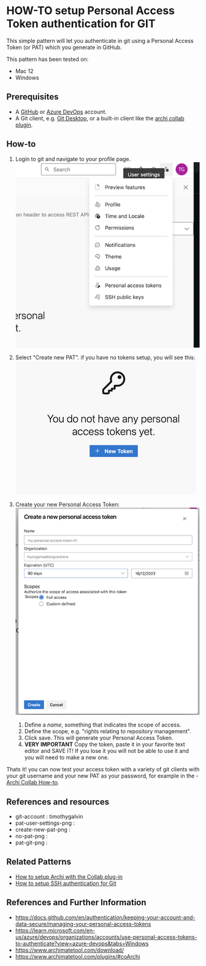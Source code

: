 # HOW-TO setup Personal Access Token authentication for GIT

This simple pattern will let you authenticate in git using a Personal Access Token (or PAT) which you generate in GitHub.
 
This pattern has been tested on:

 - Mac 12
 - Windows

## Prerequisites
 
 - A [GitHub](https://github.com) or [Azure DevOps](https://dev.azure.com/) account.
 - A Git client, e.g. [Git Desktop](https://desktop.github.com), or a built-in client like the [archi collab plugin](how-to-setup-archi-with-collab-mac.md).

## How-to

  1. Login to git and navigate to your profile page.<br>
  ![user profile for pat](images/pat-user-settings-azure.png "User profile for PAT setup")

  1. Select "Create new PAT".  if you have no tokens setup, you will see this:<br>
  ![no pat](images/no-pat-azure.png "You have no PAT")

  1. Create your new Personal Access Token:<br>
  ![create new pat](images/create-new-pat-azure.png "Create a new PAT")
      1. Define a *name*, something that indicates the scope of access.
      1. Define the scope, e.g. "rights relating to repository management".
      1. Click save.  This will generate your Personal Access Token.
      1. **VERY IMPORTANT** Copy the token, paste it in your favorite text editor and SAVE IT!  If you lose it you will not be able to use it and you will need to make a new one.

Thats it!  you can now test your access token with a variety of git clients with your git username and your new PAT as your password, for example in the  - [Archi Collab How-to](how-to-setup-archi-with-collab-mac.md).

## References and resources

 - git-account : timothygalvin
 - pat-user-settings-png : 
 - create-new-pat-png :
 - no-pat-png :
 - pat-git-png : 

## Related Patterns

 - [How to setup Archi with the Collab plug-in](how-to-setup-archi-with-collab-mac.md)
 - [How to setup SSH authentication for Git](how-to-setup-ssh-authentication-for-git.md)

## References and Further Information
  - https://docs.github.com/en/authentication/keeping-your-account-and-data-secure/managing-your-personal-access-tokens
  - https://learn.microsoft.com/en-us/azure/devops/organizations/accounts/use-personal-access-tokens-to-authenticate?view=azure-devops&tabs=Windows
  - https://www.archimatetool.com/download/
  - https://www.archimatetool.com/plugins/#coArchi





